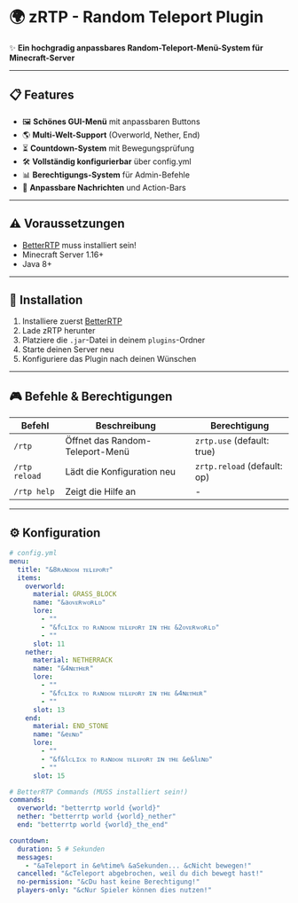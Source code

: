 # 🌍 zRTP - Random Teleport Plugin 

✨ **Ein hochgradig anpassbares Random-Teleport-Menü-System für Minecraft-Server**

---

## 📋 Features
- 🖼️ **Schönes GUI-Menü** mit anpassbaren Buttons
- 🌎 **Multi-Welt-Support** (Overworld, Nether, End)
- ⏳ **Countdown-System** mit Bewegungsprüfung
- 🛠️ **Vollständig konfigurierbar** über config.yml
- 📊 **Berechtigungs-System** für Admin-Befehle
- 💬 **Anpassbare Nachrichten** und Action-Bars

---

## ⚠️ Voraussetzungen
- [BetterRTP](https://www.spigotmc.org/resources/betterrtp-random-wild-teleport.36081/) muss installiert sein!
- Minecraft Server 1.16+
- Java 8+

---

## 🚀 Installation
1. Installiere zuerst [BetterRTP](https://www.spigotmc.org/resources/betterrtp-random-wild-teleport.36081/)
2. Lade zRTP herunter
3. Platziere die `.jar`-Datei in deinem `plugins`-Ordner
4. Starte deinen Server neu
5. Konfiguriere das Plugin nach deinen Wünschen

---

## 🎮 Befehle & Berechtigungen
| Befehl | Beschreibung | Berechtigung |
|--------|--------------|--------------|
| `/rtp` | Öffnet das Random-Teleport-Menü | `zrtp.use` (default: true) |
| `/rtp reload` | Lädt die Konfiguration neu | `zrtp.reload` (default: op) |
| `/rtp help` | Zeigt die Hilfe an | - |

---

## ⚙️ Konfiguration
```yaml
# config.yml
menu:
  title: "&8ʀᴀɴᴅᴏᴍ ᴛᴇʟᴇᴘᴏʀᴛ"
  items:
    overworld:
      material: GRASS_BLOCK
      name: "&aᴏᴠᴇʀᴡᴏʀʟᴅ"
      lore:
        - ""
        - "&fᴄʟɪᴄᴋ ᴛᴏ ʀᴀɴᴅᴏᴍ ᴛᴇʟᴇᴘᴏʀᴛ ɪɴ ᴛʜᴇ &2ᴏᴠᴇʀᴡᴏʀʟᴅ"
        - ""
      slot: 11
    nether:
      material: NETHERRACK
      name: "&4ɴᴇᴛʜᴇʀ"
      lore:
        - ""
        - "&fᴄʟɪᴄᴋ ᴛᴏ ʀᴀɴᴅᴏᴍ ᴛᴇʟᴇᴘᴏʀᴛ ɪɴ ᴛʜᴇ &4ɴᴇᴛʜᴇʀ"
        - ""
      slot: 13
    end:
      material: END_STONE
      name: "&eᴇɴᴅ"
      lore:
        - ""
        - "&f&lᴄʟɪᴄᴋ ᴛᴏ ʀᴀɴᴅᴏᴍ ᴛᴇʟᴇᴘᴏʀᴛ ɪɴ ᴛʜᴇ &e&lᴇɴᴅ"
        - ""
      slot: 15

# BetterRTP Commands (MUSS installiert sein!)
commands:
  overworld: "betterrtp world {world}"
  nether: "betterrtp world {world}_nether"
  end: "betterrtp world {world}_the_end"

countdown:
  duration: 5 # Sekunden
  messages:
    - "&aTeleport in &e%time% &aSekunden... &cNicht bewegen!"
  cancelled: "&cTeleport abgebrochen, weil du dich bewegt hast!"
  no-permission: "&cDu hast keine Berechtigung!"
  players-only: "&cNur Spieler können dies nutzen!"
